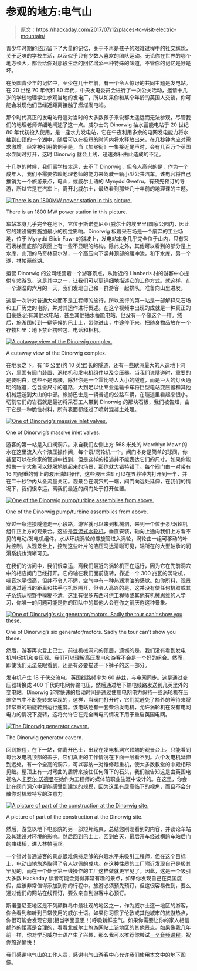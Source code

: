 # 参观的地方:电气山

> 原文：<https://hackaday.com/2017/07/12/places-to-visit-electric-mountain/>

青少年时期的经历留下了大量的记忆，关于不再是孩子的艰难过程中的社交尴尬，关于乏味的学校生活，以及似乎只有少数人喜欢的团队运动。无论你在世界的哪个地方长大，都会给你对那段生活的回忆增添一种特殊的味道，不管你的记忆是好是坏。

在英国青少年的记忆中，至少在几十年前，有一个令人惊讶的共同主题是发电站。在 20 世纪 70 年代和 80 年代，中央发电委员会进行了一次公关活动，邀请十几岁的学校地理学生参观当地的发电厂，所以如果你和某个年龄的英国人交谈，你可能会发现他们已经近距离接触了燃煤发电站。

那个时代真正的发电站奇迹对当时的大多数孩子来说都太遥远而无法参观，尽管我们的地理老师详细地阐述了这一点。威尔士的 Dinorwig 抽水蓄能电站于 20 世纪 80 年代初投入使用，是一座水力发电站，它在午夜利用多余的电网发电能力将水抽到山顶的一个湖中，随后可以在极短的时间内将水释放出来，在几秒钟内应对需求激增。经常被引用的例子是，当《加冕街》一集接近尾声时，会有几百万个英国水壶同时打开，这时 Dinorwig 就会上线，迅速弥补由此造成的不足。

十几岁的时候，我们离学校太远，去不了 Dinorwig，但令人高兴的是，作为一个成年人，我们不需要依赖地理老师的能力来驾驶一辆小型公共汽车。该电台将自己推销为一个旅游景点，电山，或威尔士语的 Mynydd Gwefru。有预先预订的导游，所以它是在汽车上，离开北威尔士，最终看到那些几十年前的地理课的主题。

[![There is an 1800MW power station in this picture.](img/a732e575a467b23ccf26c43e324e51ba.png)](https://hackaday.com/wp-content/uploads/2017/06/dinorwig-exterior.jpg)

There is an 1800 MW power station in this picture.

车站本身几乎完全在地下，它位于斯诺登尼亚(威尔士的埃里里)国家公园内，因此它的建设需要施加最小的视觉影响。Dinorwig 板岩采石场是一个废弃的工业场地，位于 Mynydd Elidir Fawr 的斜坡上，发电站本身几乎完全位于山内，只有采石场梯田底部的表面上有一些不显眼的结构。除此之外，其他可以看到的部分是上水库，山顶的马奇林莫尔湖，一个高压向下竖井顶部的缓冲池，和下水库，另一个湖，林帕丽丝湖。

运营 Dinorwig 的公司经营着一个游客景点，从附近的 Llanberis 村的游客中心提供车站游览，这是其中之一，让我们可以更详细地描述它的工作方式。就这样，在一个潮湿的六月的一天，我们发现自己和一群游客一起排队，准备向山里进发。

这是一次针对普通大众而不是工程师的旅行，所以旅行的第一站是一部解释采石场和工厂历史的电影，并对其运作进行概述。在这个视频中出现的成就是一种真正的自豪感:还有其他水电站，甚至其他抽水蓄能电站，但没有一个像这个一样。然后，旅游团转到一辆等候的巴士上，带你进山，中途停下来，把随身物品放在一个存物柜里；地下禁止携带包、电话和相机。

[![A cutaway view of the Dinorwig complex.](img/2152e6c2a425ee2b5a1b878937a06a58.png)](https://hackaday.com/wp-content/uploads/2017/06/499-dinorwig-tunnels.jpg)

A cutaway view of the Dinorwig complex.

在地表之下，有 16 公里(约 10 英里)长的隧道，还有一些欧洲最大的人造地下洞穴，里面有阀门装置、涡轮机和发电机组件以及变压器。当我们说隧道时，重要的是要明白，这些不是弯腰，除非你是一个霍比特人大小的隧道，而是巨大的灯火通明的隧道，包含全尺寸的道路，大到足以让专业运输卡车将巨型电站变压器和其他机械运送到大山的中部。旅游巴士是一辆普通的公路车辆，在隧道里看起来很小。切割它们的岩石就是最初将采石工人带到 Dinorwig 的那块石板，我们被告知，由于它是一种脆性材料，所有表面都经过了喷射混凝土处理。

[![One of Dinorwig's massive inlet valves.](img/287a510792914753c66e8fa4473da839.png)](https://hackaday.com/wp-content/uploads/2017/06/498-dinorwig-valve.jpg)

One of Dinorwig’s massive inlet valves.

游客的第一站是入口阀洞穴。来自我们左侧上方 568 米处的 Marchlyn Mawr 的水在这里流入六个液压操作阀，每个泵/涡轮机一个。阀门本身是简单的球阀，你甚至可以在你家的管道中找到，但是这样的描述并不能表达它们的尺寸。如果你能想象一个大象可以舒服地躲起来的场景，那你就大错特错了。每个阀门由一对带有 16 吨配重的臂上的液压油缸操作，这些液压油缸可以在五秒钟内打开到一半，并在二十秒钟内从全流量关闭。观景台在洞穴的一端，阀门向远处延伸，在我们的情况下，我们很幸运，离我们最近的阀门处于打开位置。

[![One of the Dinorwig pump/turbine assemblies from above.](img/89374a7a70507b40698c8c4b6ff5ecbd.png)](https://hackaday.com/wp-content/uploads/2017/06/496-dinorwig-turbine.jpg)

One of the Dinorwig pump/turbine assemblies from above.

穿过一条连接隧道走一小段路，游客就可以来到机械洞，来到一个位于泵/涡轮机组件正上方的观景台。这些是[混流式水轮机](https://en.wikipedia.org/wiki/Francis_turbine)，垂直安装，轴向上通向我们上方看不见的电动/发电机组件。水从环绕涡轮的螺旋管进入涡轮，涡轮由一组可移动的叶片控制。从观景台上，控制这些叶片的液压马达清晰可见，轴所在的大型轴承的润滑系统也清晰可见。

在我们的访问中，我们很幸运，离我们最近的涡轮机正在运行，因为它在先前洞穴中的相应阀门已经打开。它的轴在我们面前旋转，靠近一个 300 兆瓦的涡轮机，噪音水平很高，但并不令人不适，空气中有一种热润滑油的感觉。如你所料，观景廊通过适当的距离和扶手与机器隔开，但令人高兴的是，这并没有使任何机器或其子系统从视野中模糊不清。这里有很多东西可供工程师或其他有机械思维的人学习，你唯一的问题可能是你的团队中的其他人会在你之前厌倦这种景象。

[![One of Dinorwig's six generator/motors. Sadly the tour can't show you these.](img/b522e1766fb0436d5513f25dc5e7ea21.png)](https://hackaday.com/wp-content/uploads/2017/06/497-dinorwig-generator.jpg)

One of Dinorwig’s six generator/motors. Sadly the tour can’t show you these.

然后，游客再次登上巴士，前往机械洞穴的顶层，遗憾的是，我们没有看到发电机/电动机和变压器。我们可以理解高压发电和游客不会是一个好的组合。然而，即使我们无法亲眼看到，还是有必要描述一下裤子的这一部分。

发电机产生 18 千伏交流电，英国线路频率为 60 赫兹，与电网同步。这是通过变压器转换成 400 千伏的电网传输电压，然后通过地下输电线路发送到几英里外的变电站。Dinorwig 非常快速的启动时间是通过使用电网电力保持一些涡轮机在压缩空气中不断旋转来实现的，这样，当阀门打开时，它们就避免了额外的等待来将非常重的轴旋转到运行速度。该电站还有一套柴油发电机，允许涡轮机在没有电网电力的情况下旋转，这将允许它在完全断电的情况下用于重启英国电网。

[![The Dinorwig generator cavern.](img/65dc0839493769096cb9460967a7890f.png)](https://hackaday.com/wp-content/uploads/2017/06/dinorwig-generator-cavern.jpg)

The Dinorwig generator cavern.

回到旅程，在下一站，你离开巴士，出现在发电机洞穴顶端的观景台上。只能看到每台发电机顶部的盖子，它们真正的工作情况在下面一层看不到。六个发电机延伸到远处，有一个全高的洞穴，可以容纳一对维修起重机，使大多数教堂的中殿相形见绌。屋顶上有一对弯曲的盾牌来接住任何落下的石头，我们被告知这是由英国电视名人[卡罗尔·沃德曼](https://en.wikipedia.org/wiki/Carol_Vorderman)在她作为工程师的媒体前职业生涯中设计的。在这里，你会比在阀门洞穴中更能感受到建筑的规模，因为这里有居高临下的视角，而且不会分散你对机器特写的注意力。

[![A picture of part of the construction at the Dinorwig site.](img/9d59b24f83f099d5cfb7d321015d9ffd.png)](https://hackaday.com/wp-content/uploads/2017/06/498-dinorwig-construction.jpg)

A picture of part of the construction at the Dinorwig site.

然后，游览以地下电影院的另一部短片结束，总结您刚刚看到的内容，并谈论车站及其建设对环境的影响。然后回到巴士上，回到白天，最后开车经过横跨车站后门的曲线桥，进入林帕丽丝。

一个针对普通游客的景点很难保持足够的兴趣水平来吸引工程师，但在这个目标上，电动山地旅游取得了令人钦佩的成功。在这种性质的工厂附近发现自己是极其罕见的，而在一个处于第一线操作的工厂这样做就更罕见了。因此，这是一个吸引大多数 Hackaday 读者可能会觉得非常有趣的景点，如果你发现自己在英国度假，应该非常值得添加到你的行程中。旅游必须预先预订，但这很容易做到，要么通过他们的网站在线预订，要么亲自到游客中心预订。

斯诺登尼亚地区是不列颠群岛中最壮观的地区之一，作为威尔士这一地区的游客，你会看到和听到日常使用的威尔士语。如果你习惯了伦敦或其他城市的旅游热点，你很可能会发现它是(相当字面意思！)呼吸新鲜空气。如果你需要让你的家人相信额外的距离是合理的，看看北威尔士旅游网站上该地区的其他景点。如果像我几年前一样，你对学习威尔士语产生了兴趣，那么我可以推荐你尝试[一个音频课程](https://www.saysomethingin.com/welsh)。祝你旅途愉快！

我们感谢电气山的工作人员，感谢电气山游客中心允许我们使用本文中的地下图像。